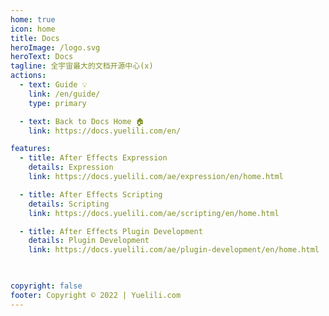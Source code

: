 ```yaml
---
home: true
icon: home
title: Docs
heroImage: /logo.svg
heroText: Docs
tagline: 全宇宙最大的文档开源中心(x)
actions:
  - text: Guide 💡
    link: /en/guide/
    type: primary

  - text: Back to Docs Home 🏠
    link: https://docs.yuelili.com/en/

features:
  - title: After Effects Expression
    details: Expression
    link: https://docs.yuelili.com/ae/expression/en/home.html

  - title: After Effects Scripting
    details: Scripting
    link: https://docs.yuelili.com/ae/scripting/en/home.html

  - title: After Effects Plugin Development
    details: Plugin Development
    link: https://docs.yuelili.com/ae/plugin-development/en/home.html


 
copyright: false
footer: Copyright © 2022 | Yuelili.com
---
```

